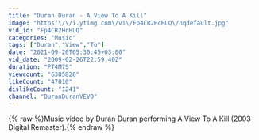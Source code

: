 ```yaml
---
title: "Duran Duran - A View To A Kill"
image: "https:\/\/i.ytimg.com\/vi\/Fp4CR2HcHLQ\/hqdefault.jpg"
vid_id: "Fp4CR2HcHLQ"
categories: "Music"
tags: ["Duran","View","To"]
date: "2021-09-20T05:30:45+03:00"
vid_date: "2009-02-26T22:59:40Z"
duration: "PT4M7S"
viewcount: "6305826"
likeCount: "47010"
dislikeCount: "1241"
channel: "DuranDuranVEVO"
---
```

{% raw %}Music video by Duran Duran performing A View To A Kill (2003 Digital Remaster).{% endraw %}
